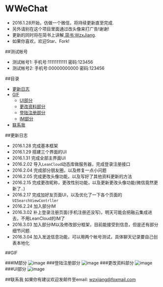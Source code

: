 # WWeChat
- 2016.1.28开始，仿做一个微信，将持续更新直至完成.
- 另外请别在这个项目里面通过改头像来打广告!谢谢!
- 更新的同时将在简书上讲解,[简书:WzxJiang](http://www.jianshu.com/users/389c20d5a244).
- 如果你喜欢，欢迎Star、Fork!

##测试帐号
 * 测试帐号1: 手机号:11111111111 密码:123456
 * 测试帐号2: 手机号:00000000000 密码:123456

##目录
- [更新日志](#更新日志)
- [GIF](#GIF)
  - [UI部分](#UI部分)
  - [更改资料部分](#更改资料部分)
  - [登陆注册部分](#登陆注册部分)
  - [IM部分](#IM部分)
- [联系我](#联系我) 


##<a id="更新日志"></a>更新日志
 * 2016.1.28 完成基本框架
 * 2016.1.29 搭建三个界面的UI
 * 2016.1.31 完成全部主界面UI
 * 2016.2.02 导入```LeanCloud```动态库做服务器，完成登录注册接口
 * 2016.2.04 完成部分朋友圈，以及修复一点小问题
 * 2016.2.05 完成更改头像功能，以及写好了其他资料更新的方法
 * 2016.2.15 完成更改昵称，更改性别功能，以及更新更改头像功能(微信竟然更新了..)
 * 2016.2.17 完成加好友页面UI，以及优化了一下各个页面的```UISearchViewContrller```
 * 2016.2.24 加入部分IM
 * 2016.3.02 补上登录注册页面(手机注册还没写)，明天可能会把融云集成进去，不用LeanCloud的IM了
 * 2016.3.03 加入部分IM以及修改部分框架，目前能接受到信息，但是还有部分细节问题.
 * 2016.3.04 加入发送信息功能，可以用两个帐号测试，具体聊天记录要自己创表本地化

 

##<a id="GIF"></a>GIF

###<a id="IM部分"></a>IM部分
![image](https://github.com/Wzxhaha/WWeChat/raw/master/wechat0304.gif)
###<a id="登陆注册部分"></a>登陆注册部分
![image](https://github.com/Wzxhaha/WWeChat/raw/master/wechat0302.gif)
###<a id="更改资料部分"></a>更改资料部分
 ![image](https://github.com/Wzxhaha/WWeChat/raw/master/wechat0215.gif)
###<a id="UI部分"></a>UI部分
 ![image](https://github.com/Wzxhaha/WWeChat/raw/master/wechat0131.gif)

##<a id="联系我"></a>联系我
如果你有建议欢迎发邮件至email: wzxjiang@foxmail.com
